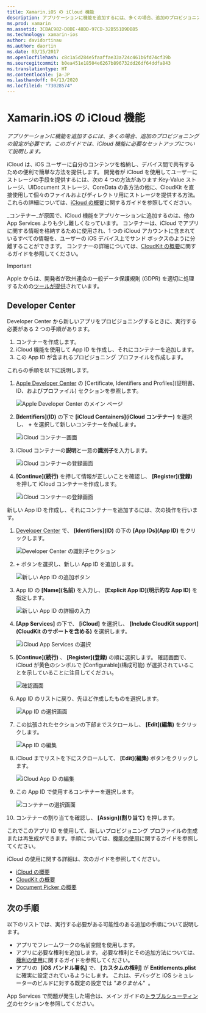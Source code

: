 ```yaml
---
title: Xamarin.iOS の iCloud 機能
description: アプリケーションに機能を追加するには、多くの場合、追加のプロビジョニングの設定が必要です。 このガイドでは、iCloud 機能に必要なセットアップについて説明します。
ms.prod: xamarin
ms.assetid: 3CBAC982-D8DE-48DD-97CD-32B551D9DB85
ms.technology: xamarin-ios
author: davidortinau
ms.author: daortin
ms.date: 03/15/2017
ms.openlocfilehash: c8c1a5d284e5faaffae33a724c461b6fd74cf39b
ms.sourcegitcommit: b0ea451e18504e6267b896732dd26df64ddfa843
ms.translationtype: HT
ms.contentlocale: ja-JP
ms.lasthandoff: 04/13/2020
ms.locfileid: "73028574"
---
```

# <a name="icloud-capabilities-in-xamarinios"></a>Xamarin.iOS の iCloud 機能

_アプリケーションに機能を追加するには、多くの場合、追加のプロビジョニングの設定が必要です。このガイドでは、iCloud 機能に必要なセットアップについて説明します。_

iCloud は、iOS ユーザーに自分のコンテンツを格納し、デバイス間で共有するための便利で簡単な方法を提供します。 開発者が iCloud を使用してユーザーにストレージの手段を提供するには、次の 4 つの方法があります:Key-Value ストレージ、UIDocument ストレージ、CoreData の各方法の他に、CloudKit を直接使用して個々のファイルおよびディレクトリ用にストレージを提供する方法。 これらの詳細については、[iCloud の概要](~/ios/data-cloud/introduction-to-icloud.md)に関するガイドを参照してください。

_コンテナー_が原因で、iCloud 機能をアプリケーションに追加するのは、他の App Services よりも少し難しくなっています。 コンテナーは、iCloud でアプリに関する情報を格納するために使用され、1 つの iCloud アカウントに含まれているすべての情報を、ユーザーの iOS デバイス上でサンド ボックスのように分離することができます。 コンテナーの詳細については、[CloudKit の概要](~/ios/data-cloud/intro-to-cloudkit.md)に関するガイドを参照してください。

> [!IMPORTANT]
> Apple からは、開発者が欧州連合の一般データ保護規則 (GDPR) を適切に処理するための[ツールが提供](https://developer.apple.com/support/allowing-users-to-manage-data/)されています。

<a name="icloud-developer-center" />

## <a name="developer-center"></a>Developer Center

Developer Center から新しいアプリをプロビジョニングするときに、実行する必要がある 2 つの手順があります。

1. コンテナーを作成します。
2. iCloud 機能を使用して App ID を作成し、それにコンテナーを追加します。
3. この App ID が含まれるプロビジョニング プロファイルを作成します。

これらの手順を以下に説明します。

1. [Apple Developer Center](https://developer.apple.com/account/) の [Certificate, Identifiers and Profiles]\(証明書、ID、およびプロファイル\) セクションを参照します。 
    
     ![Apple Developer Center のメイン ページ](icloud-capabilities-images/image22.png)

2. **[Identifiers]\(ID\)** の下で **[iCloud Containers]\(iCloud コンテナー\)** を選択し、 **+** を選択して新しいコンテナーを作成します。  
    
    ![iCloud コンテナー画面](icloud-capabilities-images/image23.png)

3. iCloud コンテナーの**説明**と一意の**識別子**を入力します。 
    
    ![iCloud コンテナーの登録画面](icloud-capabilities-images/image24.png)

4. **[Continue]\(続行\)** を押して情報が正しいことを確認し、 **[Register]\(登録\)** を押して iCloud コンテナーを作成します。  
    
    ![iCloud コンテナーの登録画面](icloud-capabilities-images/image25.png)

新しい App ID を作成し、それにコンテナーを追加するには、次の操作を行います。

1. [Developer Center](https://developer.apple.com/account/) で、 **[Identifiers]\(ID\)** の下の **[App IDs]\(App ID\)** をクリックします。 
    
    ![Developer Center の識別子セクション](icloud-capabilities-images/image26.png)

2. **+** ボタンを選択し、新しい App ID を追加します。 
    
    ![新しい App ID の追加ボタン](icloud-capabilities-images/image27.png)

3. App ID の **[Name]\(名前\)** を入力し、 **[Explicit App ID]\(明示的な App ID\)** を指定します。
    
    ![新しい App ID の詳細の入力](icloud-capabilities-images/image28.png)

4. **[App Services]** の下で、 **[iCloud]** を選択し、 **[Include CloudKit support]\(CloudKit のサポートを含める\)** を選択します。
    
    ![iCloud App Services の選択](icloud-capabilities-images/image29.png)

5. **[Continue]\(続行\)** 、 **[Register]\(登録\)** の順に選択します。 確認画面で、iCloud が黄色のシンボルで [Configurable]\(構成可能\) が選択されていることを示していることに注目してください。   
    
    ![確認画面](icloud-capabilities-images/image30.png)

6. App ID のリストに戻り、先ほど作成したものを選択します。 
    
    ![App ID の選択画面](icloud-capabilities-images/image31.png)

7. この拡張されたセクションの下部までスクロールし、 **[Edit]\(編集\)** をクリックします。
    
    ![App ID の編集](icloud-capabilities-images/image32.png)

8. iCloud までリストを下にスクロールして、 **[Edit]\(編集\)** ボタンをクリックします。  
    
    ![iCloud App ID の編集](icloud-capabilities-images/image33.png)

9. この App ID で使用するコンテナーを選択します。  
    
    ![コンテナーの選択画面](icloud-capabilities-images/image34.png)

10. コンテナーの割り当てを確認し、 **[Assign]\(割り当て\)** を押します。

これでこのアプリ ID を使用して、新しいプロビジョニング プロファイルの生成または再生成ができます。手順については、[機能の使用](~/ios/deploy-test/provisioning/capabilities/index.md)に関するガイドを参照してください。 

iCloud の使用に関する詳細は、次のガイドを参照してください。

* [iCloud の概要](~/ios/data-cloud/introduction-to-icloud.md)
* [CloudKit の概要](~/ios/data-cloud/intro-to-cloudkit.md)
* [Document Picker の概要](~/ios/platform/document-picker.md)

## <a name="next-steps"></a>次の手順

以下のリストでは、実行する必要がある可能性のある追加の手順について説明します。

* アプリでフレームワークの名前空間を使用します。
* アプリに必要な権利を追加します。 必要な権利とその追加方法については、[権利の使用](~/ios/deploy-test/provisioning/entitlements.md)に関するガイドを参照してください。
* アプリの  **[iOS バンドル署名]** で、 **[カスタムの権利]** が **Entitlements.plist** に確実に設定されているようにします。 これは、デバッグと iOS シミュレーターのビルドに対する既定の設定では _"ありません"_  。

App Services で問題が発生した場合は、メイン ガイドの[トラブルシューティング](~/ios/deploy-test/provisioning/capabilities/index.md)のセクションを参照してください。
